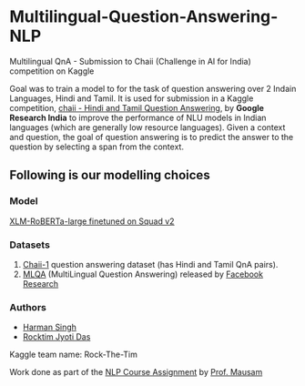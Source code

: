 # Multilingual-Question-Answering-NLP
Multilingual QnA - Submission to Chaii (Challenge in AI for India) competition on Kaggle

Goal was to train a model to for the task of question answering over 2 Indain Languages, Hindi and Tamil. It is used for submission in a Kaggle competition, [chaii - Hindi and Tamil Question Answering](https://www.kaggle.com/c/chaii-hindi-and-tamil-question-answering/overview), by **Google Research India** to improve the performance of NLU models in Indian languages (which are generally low resource languages).
Given a context and question, the goal of question answering is to predict the answer to the question by selecting a span from the context.

## Following is our modelling choices
### Model

[XLM-RoBERTa-large finetuned on Squad v2](https://huggingface.co/deepset/xlm-roberta-large-squad2)

### Datasets

1. [Chaii-1](https://www.kaggle.com/c/chaii-hindi-and-tamil-question-answering/overview) question answering dataset (has Hindi and Tamil QnA pairs). 
3. [MLQA](https://www.kaggle.com/rhtsingh/external-data-mlqa-xquad-preprocessing) (MultiLingual Question Answering) released by [Facebook Research](https://github.com/facebookresearch/MLQA)

### Authors

- [Harman Singh](https://github.com/HarmanDotpy)
- [Rocktim Jyoti Das](https://github.com/RocktimJyotiDas)

Kaggle team name: Rock-The-Tim

Work done as part of the [NLP Course Assignment](https://www.cse.iitd.ac.in/~mausam/courses/col772/autumn2021/A4/A4.pdf) by [Prof. Mausam](https://www.cse.iitd.ac.in/~mausam/)
